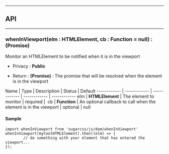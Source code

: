 


-----------------------------
## API
-----------------------------

### whenInViewport(elm : HTMLElement, cb : Function = null) : (Promise)
Monitor an HTMLElement to be notified when it is in the viewport

- Privacy : **Public**

- Return : **(Promise)** : The promise that will be resolved when the element is in the viewport

Name | Type | Description | Status | Default
------------ | ------------ | ------------ | ------------ | ------------
elm | **HTMLElement** | The element to monitor | required | 
cb | **Function** | An optional callback to call when the element is in the viewport | optional | null


#### Sample
```language-undefined
import whenInViewport from 'sugarcss/js/dom/whenInViewport'
whenInViewport(myCoolHTMLElement).then((elm) => {
		// do something with your element that has entered the viewport...
});

```


